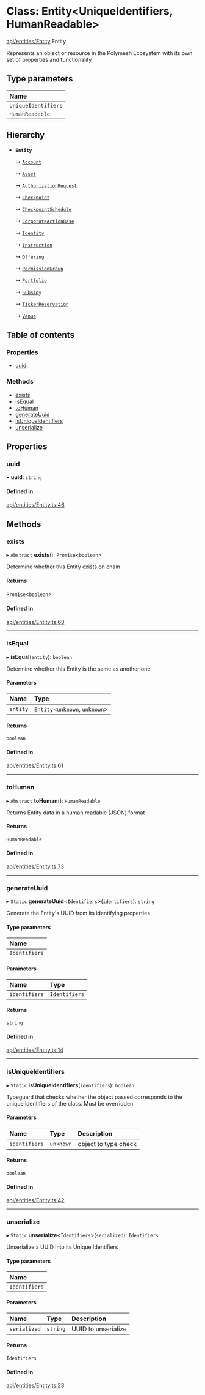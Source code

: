 # Class: Entity<UniqueIdentifiers, HumanReadable\>

[api/entities/Entity](../wiki/api.entities.Entity).Entity

Represents an object or resource in the Polymesh Ecosystem with its own set of properties and functionality

## Type parameters

| Name |
| :------ |
| `UniqueIdentifiers` |
| `HumanReadable` |

## Hierarchy

- **`Entity`**

  ↳ [`Account`](../wiki/api.entities.Account.Account)

  ↳ [`Asset`](../wiki/api.entities.Asset.Asset)

  ↳ [`AuthorizationRequest`](../wiki/api.entities.AuthorizationRequest.AuthorizationRequest)

  ↳ [`Checkpoint`](../wiki/api.entities.Checkpoint.Checkpoint)

  ↳ [`CheckpointSchedule`](../wiki/api.entities.CheckpointSchedule.CheckpointSchedule)

  ↳ [`CorporateActionBase`](../wiki/api.entities.CorporateActionBase.CorporateActionBase)

  ↳ [`Identity`](../wiki/api.entities.Identity.Identity)

  ↳ [`Instruction`](../wiki/api.entities.Instruction.Instruction)

  ↳ [`Offering`](../wiki/api.entities.Offering.Offering)

  ↳ [`PermissionGroup`](../wiki/api.entities.PermissionGroup.PermissionGroup)

  ↳ [`Portfolio`](../wiki/api.entities.Portfolio.Portfolio)

  ↳ [`Subsidy`](../wiki/api.entities.Subsidy.Subsidy)

  ↳ [`TickerReservation`](../wiki/api.entities.TickerReservation.TickerReservation)

  ↳ [`Venue`](../wiki/api.entities.Venue.Venue)

## Table of contents

### Properties

- [uuid](../wiki/api.entities.Entity.Entity#uuid)

### Methods

- [exists](../wiki/api.entities.Entity.Entity#exists)
- [isEqual](../wiki/api.entities.Entity.Entity#isequal)
- [toHuman](../wiki/api.entities.Entity.Entity#tohuman)
- [generateUuid](../wiki/api.entities.Entity.Entity#generateuuid)
- [isUniqueIdentifiers](../wiki/api.entities.Entity.Entity#isuniqueidentifiers)
- [unserialize](../wiki/api.entities.Entity.Entity#unserialize)

## Properties

### uuid

• **uuid**: `string`

#### Defined in

[api/entities/Entity.ts:46](https://github.com/PolymathNetwork/polymesh-sdk/blob/49113a20/src/api/entities/Entity.ts#L46)

## Methods

### exists

▸ `Abstract` **exists**(): `Promise`<`boolean`\>

Determine whether this Entity exists on chain

#### Returns

`Promise`<`boolean`\>

#### Defined in

[api/entities/Entity.ts:68](https://github.com/PolymathNetwork/polymesh-sdk/blob/49113a20/src/api/entities/Entity.ts#L68)

___

### isEqual

▸ **isEqual**(`entity`): `boolean`

Determine whether this Entity is the same as another one

#### Parameters

| Name | Type |
| :------ | :------ |
| `entity` | [`Entity`](../wiki/api.entities.Entity.Entity)<`unknown`, `unknown`\> |

#### Returns

`boolean`

#### Defined in

[api/entities/Entity.ts:61](https://github.com/PolymathNetwork/polymesh-sdk/blob/49113a20/src/api/entities/Entity.ts#L61)

___

### toHuman

▸ `Abstract` **toHuman**(): `HumanReadable`

Returns Entity data in a human readable (JSON) format

#### Returns

`HumanReadable`

#### Defined in

[api/entities/Entity.ts:73](https://github.com/PolymathNetwork/polymesh-sdk/blob/49113a20/src/api/entities/Entity.ts#L73)

___

### generateUuid

▸ `Static` **generateUuid**<`Identifiers`\>(`identifiers`): `string`

Generate the Entity's UUID from its identifying properties

#### Type parameters

| Name |
| :------ |
| `Identifiers` |

#### Parameters

| Name | Type |
| :------ | :------ |
| `identifiers` | `Identifiers` |

#### Returns

`string`

#### Defined in

[api/entities/Entity.ts:14](https://github.com/PolymathNetwork/polymesh-sdk/blob/49113a20/src/api/entities/Entity.ts#L14)

___

### isUniqueIdentifiers

▸ `Static` **isUniqueIdentifiers**(`identifiers`): `boolean`

Typeguard that checks whether the object passed corresponds to the unique identifiers of the class. Must be overridden

#### Parameters

| Name | Type | Description |
| :------ | :------ | :------ |
| `identifiers` | `unknown` | object to type check |

#### Returns

`boolean`

#### Defined in

[api/entities/Entity.ts:42](https://github.com/PolymathNetwork/polymesh-sdk/blob/49113a20/src/api/entities/Entity.ts#L42)

___

### unserialize

▸ `Static` **unserialize**<`Identifiers`\>(`serialized`): `Identifiers`

Unserialize a UUID into its Unique Identifiers

#### Type parameters

| Name |
| :------ |
| `Identifiers` |

#### Parameters

| Name | Type | Description |
| :------ | :------ | :------ |
| `serialized` | `string` | UUID to unserialize |

#### Returns

`Identifiers`

#### Defined in

[api/entities/Entity.ts:23](https://github.com/PolymathNetwork/polymesh-sdk/blob/49113a20/src/api/entities/Entity.ts#L23)
